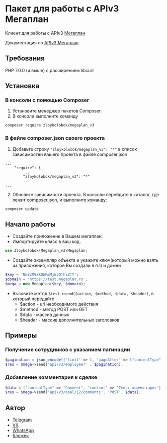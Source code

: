 # Пакет для работы с APIv3 Мегаплан

Клиент для работы с APIv3 [Мегаплан](https://megaplan.ru/)

Документация по [APIv3 Мегаплан](https://dev.megaplan.ru/apiv3/index.html)

## Требования
PHP 7.0.0 (и выше) с расширением libcurl

## Установка
### В консоли с помощью Composer

1. Установите менеджер пакетов Composer.
2. В консоли выполните команду
```bash
composer require zloykolobok/megaplan_v3
```

### В файле composer.json своего проекта
1. Добавьте строку `"zloykolobok/megaplan_v3": "*"` в список зависимостей вашего проекта в файле composer.json
```
...
    "require": {
        ...
        "zloykolobok/megaplan_v3": "*"
        ...
...
```
2. Обновите зависимости проекта. В консоли перейдите в каталог, где лежит composer.json, и выполните команду:
```bash
composer update
```

## Начало работы
- Создайте приложение в Вашем мегаплан.
- Импортируйте класс в ваш код.
```php
use Zloykolobok\Megaplan_v3\Megaplan;
```
- Создайте экземпляр объекта и укажите ключ(который можно взять из приложения, которое Вы создали в п.1) и домен
```php
$key = 'NmE2MGZkOWRmMjE3OThiZTY';
$domain = 'https://test.megaplan.ru';
$mega = new Megaplan($key, $domain);
```
- Вызовите метод `$test->send($action, $method, $data, $header)`, в который передайте
    - $action - url необходимого действия
    - $method - метод POST или GET
    - $data - массив данных
    - $header - массив дополнительных заголовков
    
## Примеры
### Получение сотрудников с указанием пагинации
```php
$pagination = json_encode(['limit' => 1, 'pageAfter' => ["contentType" => "Employee", "id" => '1000003']]);
$res = $mega->send('api/v3/employee?' . $pagination);
```
### Добавление комментария к сделке
```php
$data = ["contentType" => "Comment", "content" => 'Текст комментария'];
$res = $mega->send('api/v3/deal/12/comments', 'POST', $data);
```
## Автор
- [Telegram](https://t.me/nikolaenkov_roman)
- [VK](https://vk.com/rnikolaenkov)
- [WhatsApp](https://wa.me/79787148554)
- [Бложек](https://web-programming.com.ua/)
